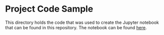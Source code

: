 # Project Code Sample

This directory holds the code that was used to create the Jupyter notebook that can be found in this repository.  The notebook can be found [here]().
